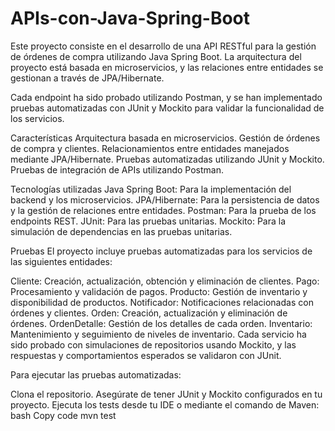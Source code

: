 # APIs-con-Java-Spring-Boot
Este proyecto consiste en el desarrollo de una API RESTful para la gestión de órdenes de compra utilizando Java Spring Boot. La arquitectura del proyecto está basada en microservicios, y las relaciones entre entidades se gestionan a través de JPA/Hibernate.

Cada endpoint ha sido probado utilizando Postman, y se han implementado pruebas automatizadas con JUnit y Mockito para validar la funcionalidad de los servicios.

Características
Arquitectura basada en microservicios.
Gestión de órdenes de compra y clientes.
Relacionamientos entre entidades manejados mediante JPA/Hibernate.
Pruebas automatizadas utilizando JUnit y Mockito.
Pruebas de integración de APIs utilizando Postman.

Tecnologías utilizadas
Java Spring Boot: Para la implementación del backend y los microservicios.
JPA/Hibernate: Para la persistencia de datos y la gestión de relaciones entre entidades.
Postman: Para la prueba de los endpoints REST.
JUnit: Para las pruebas unitarias.
Mockito: Para la simulación de dependencias en las pruebas unitarias.

Pruebas
El proyecto incluye pruebas automatizadas para los servicios de las siguientes entidades:

Cliente: Creación, actualización, obtención y eliminación de clientes.
Pago: Procesamiento y validación de pagos.
Producto: Gestión de inventario y disponibilidad de productos.
Notificador: Notificaciones relacionadas con órdenes y clientes.
Orden: Creación, actualización y eliminación de órdenes.
OrdenDetalle: Gestión de los detalles de cada orden.
Inventario: Mantenimiento y seguimiento de niveles de inventario.
Cada servicio ha sido probado con simulaciones de repositorios usando Mockito, y las respuestas y comportamientos esperados se validaron con JUnit.

Para ejecutar las pruebas automatizadas:

Clona el repositorio.
Asegúrate de tener JUnit y Mockito configurados en tu proyecto.
Ejecuta los tests desde tu IDE o mediante el comando de Maven:
bash
Copy code
mvn test
